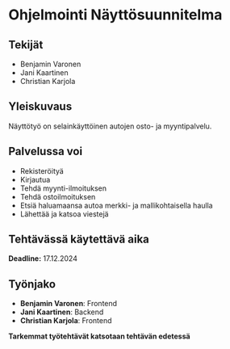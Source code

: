 # Ohjelmointi Näyttösuunnitelma

## Tekijät
- Benjamin Varonen
- Jani Kaartinen
- Christian Karjola

## Yleiskuvaus
Näyttötyö on selainkäyttöinen autojen osto- ja myyntipalvelu.

## Palvelussa voi
- Rekisteröityä
- Kirjautua
- Tehdä myynti-ilmoituksen
- Tehdä ostoilmoituksen
- Etsiä haluamaansa autoa merkki- ja mallikohtaisella haulla
- Lähettää ja katsoa viestejä

## Tehtävässä käytettävä aika
**Deadline:** 17.12.2024

## Työnjako
- **Benjamin Varonen**: Frontend
- **Jani Kaartinen**: Backend
- **Christian Karjola**: Frontend

**Tarkemmat työtehtävät katsotaan tehtävän edetessä**
